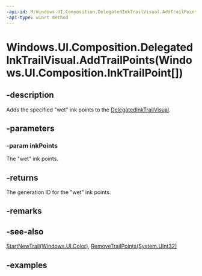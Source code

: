 ```yaml
---
-api-id: M:Windows.UI.Composition.DelegatedInkTrailVisual.AddTrailPoints(Windows.UI.Composition.InkTrailPoint[])
-api-type: winrt method
---
```


# Windows.UI.Composition.DelegatedInkTrailVisual.AddTrailPoints(Windows.UI.Composition.InkTrailPoint[])

<!--
public uint AddTrailPoints (Windows.UI.Composition.InkTrailPoint[] inkPoints);
-->

## -description

Adds the specified "wet" ink points to the [DelegatedInkTrailVisual](delegatedinktrailvisual.md).

## -parameters

### -param inkPoints

The "wet" ink points.

## -returns

The generation ID for the "wet" ink points.

## -remarks

## -see-also

[StartNewTrail(Windows.UI.Color)](delegatedinktrailvisual_startnewtrail_529274255.md), [RemoveTrailPoints(System.UInt32)](delegatedinktrailvisual_removetrailpoints_175287411.md)

## -examples
